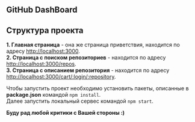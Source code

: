 ## GitHub DashBoard

## Структура проекта

**1. Главная страница** - она же страница приветствия, находится по адресу [http://localhost:3000](http://localhost:3000).  
**2. Страница с поиском репозиториев** - находится по адресу [http://localhost:3000/repos](http://localhost:3000/repos/-/1).  
**3. Страница с описанием репозитория** - находится по адресу [http://localhost:3000/cart/:login/:repository](http://localhost:3000/cart/kirillmorozov1994/react-apps).  

Чтобы запустить проект необходимо установить пакеты, описанные в **package.json** командой `npm install`.  
Далее запустить локальный сервес командой `npm start`.  

**Буду рад любой критики с Вашей стороны :)**